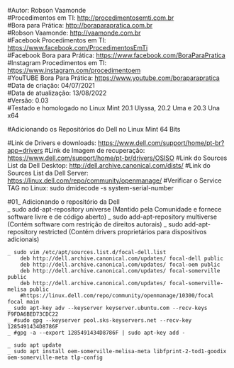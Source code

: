 #Autor: Robson Vaamonde<br>
#Procedimentos em TI: http://procedimentosemti.com.br<br>
#Bora para Prática: http://boraparapratica.com.br<br>
#Robson Vaamonde: http://vaamonde.com.br<br>
#Facebook Procedimentos em TI: https://www.facebook.com/ProcedimentosEmTi<br>
#Facebook Bora para Prática: https://www.facebook.com/BoraParaPratica<br>
#Instagram Procedimentos em TI: https://www.instagram.com/procedimentoem<br>
#YouTUBE Bora Para Prática: https://www.youtube.com/boraparapratica<br>
#Data de criação: 04/07/2021<br>
#Data de atualização: 13/08/2022<br>
#Versão: 0.03<br>
#Testado e homologado no Linux Mint 20.1 Ulyssa, 20.2 Uma e 20.3 Una x64

#Adicionando os Repositórios do Dell no Linux Mint 64 Bits

#Link de Drivers e downloads: https://www.dell.com/support/home/pt-br?app=drivers
#Link de Imagem de recuperação: https://www.dell.com/support/home/pt-br/drivers/OSISO
#Link do Sources List da Dell Desktop: http://dell.archive.canonical.com/dists/
#Link do Sources List da Dell Server: https://linux.dell.com/repo/community/openmanage/
#Verificar o Service TAG no Linux: sudo dmidecode -s system-serial-number

#01_ Adicionando o repositório da Dell<br>
	_ sudo add-apt-repository universe (Mantido pela Comunidade e fornece software livre e de código aberto)
	_ sudo add-apt-repository multiverse (Contém software com restrição de direitos autorais)
	_ sudo add-apt-repository restricted (Contém drivers proprietários para dispositivos adicionais)
	
	_ sudo vim /etc/apt/sources.list.d/focal-dell.list
		deb http://dell.archive.canonical.com/updates/ focal-dell public
		deb http://dell.archive.canonical.com/updates/ focal-oem public
		deb http://dell.archive.canonical.com/updates/ focal-somerville public
		deb http://dell.archive.canonical.com/updates/ focal-somerville-melisa public
		#https://linux.dell.com/repo/community/openmanage/10300/focal focal main
	_ sudo apt-key adv --keyserver keyserver.ubuntu.com --recv-keys F9FDA6BED73CDC22
	_ #sudo gpg --keyserver pool.sks-keyservers.net --recv-key 1285491434D8786F 
	_ #gpg -a --export 1285491434D8786F | sudo apt-key add - 
	
	_ sudo apt update
	_ sudo apt install oem-somerville-melisa-meta libfprint-2-tod1-goodix oem-somerville-meta tlp-config
